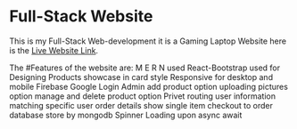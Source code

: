 # Full-Stack Website

This is my Full-Stack Web-development
it is a Gaming Laptop Website
here is the [Live Website Link](https://cyberpunk-laptop.web.app/).

The #Features of the website are:
M E R N used
React-Bootstrap used for Designing
Products showcase in card style
Responsive for desktop and mobile
Firebase Google Login
Admin add product option
uploading pictures option
manage and delete product option
Privet routing
user information matching 
specific user order details show
single item checkout to order 
database store by mongodb
Spinner Loading upon async await